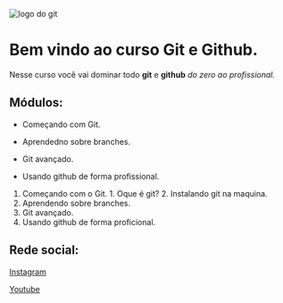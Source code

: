 ![logo do git](https://s.dicio.com.br/imagem.jpg)
# Bem vindo ao curso Git e Github.
Nesse curso você vai dominar todo **git** e **github** _do zero ao profissional._

## Módulos:
* Começando com Git.

* Aprendedno sobre branches.

* Git avançado.

* Usando github de forma profissional.

1. Começando com o Git.
        1. Oque é git?
        2. Instalando git na maquina.
2. Aprendendo sobre branches.
4. Git avançado.
4. Usando github de forma proficional.

 ## Rede social:
 [Instagram](https://www.facebook.com/)

 [Youtube](https://www.youtube.com/channel/UCDnyAU8TzncuUnlGUlOVrVA)
